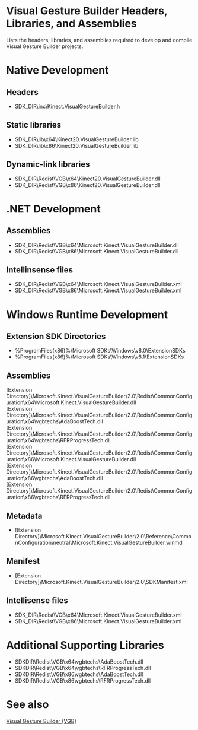 Visual Gesture Builder Headers, Libraries, and Assemblies  
=========================================================  

Lists the headers, libraries, and assemblies required to develop and compile Visual Gesture Builder projects. <span id="ID4EM"></span>

Native Development  
==================  

<span id="ID4EQ"></span>
Headers  
-------  

-   SDK\_DIR\\inc\\Kinect.VisualGestureBuilder.h  

<span id="ID4E1"></span>
Static libraries  
----------------  

-   SDK\_DIR\\lib\\x64\\Kinect20.VisualGestureBuilder.lib  
-   SDK\_DIR\\lib\\x86\\Kinect20.VisualGestureBuilder.lib  

<span id="ID4EGB"></span>
Dynamic-link libraries  
----------------------  

-   SDK\_DIR\\Redist\\VGB\\x64\\Kinect20.VisualGestureBuilder.dll  
-   SDK\_DIR\\Redist\\VGB\\x86\\Kinect20.VisualGestureBuilder.dll  

<span id="ID4ETB"></span>

.NET Development  
================  

<span id="ID4EXB"></span>
Assemblies  
----------  

-   SDK\_DIR\\Redist\\VGB\\x64\\Microsoft.Kinect.VisualGestureBuilder.dll  
-   SDK\_DIR\\Redist\\VGB\\x86\\Microsoft.Kinect.VisualGestureBuilder.dll  

<span id="ID4EDC"></span>
Intellinsense files  
-------------------  

-   SDK\_DIR\\Redist\\VGB\\x64\\Microsoft.Kinect.VisualGestureBuilder.xml  
-   SDK\_DIR\\Redist\\VGB\\x86\\Microsoft.Kinect.VisualGestureBuilder.xml  

<span id="ID4EQC"></span>

Windows Runtime Development  
===========================  

<span id="ID4EUC"></span>
Extension SDK Directories  
-------------------------  

-   %ProgramFiles(x86)%\\Microsoft SDKs\\Windows\\v8.0\\ExtensionSDKs  
-   %ProgramFiles(x86)%\\Microsoft SDKs\\Windows\\v8.1\\ExtensionSDKs  

<span id="ID4EAD"></span>
Assemblies  
----------  

[Extension Directory]\\Microsoft.Kinect.VisualGestureBuilder\\2.0\\Redist\\CommonConfiguration\\x64\\Microsoft.Kinect.VisualGestureBuilder.dll  
[Extension Directory]\\Microsoft.Kinect.VisualGestureBuilder\\2.0\\Redist\\CommonConfiguration\\x64\\vgbtechs\\AdaBoostTech.dll  
[Extension Directory]\\Microsoft.Kinect.VisualGestureBuilder\\2.0\\Redist\\CommonConfiguration\\x64\\vgbtechs\\RFRProgressTech.dll  
[Extension Directory]\\Microsoft.Kinect.VisualGestureBuilder\\2.0\\Redist\\CommonConfiguration\\x86\\Microsoft.Kinect.VisualGestureBuilder.dll  
[Extension Directory]\\Microsoft.Kinect.VisualGestureBuilder\\2.0\\Redist\\CommonConfiguration\\x86\\vgbtechs\\AdaBoostTech.dll  
[Extension Directory]\\Microsoft.Kinect.VisualGestureBuilder\\2.0\\Redist\\CommonConfiguration\\x86\\vgbtechs\\RFRProgressTech.dll  

<span id="ID4ERD"></span>
Metadata  
--------  

-   [Extension Directory]\\Microsoft.Kinect.VisualGestureBuilder\\2.0\\Reference\\CommonConfiguration\\neutral\\Microsoft.Kinect.VisualGestureBuilder.winmd  

<span id="ID4E2D"></span>
Manifest  
--------  

-   [Extension Directory]\\Microsoft.Kinect.VisualGestureBuilder\\2.0\\SDKManifest.xml  

<span id="ID4EFE"></span>
Intellisense files  
------------------  

-   SDK\_DIR\\Redist\\VGB\\x64\\Microsoft.Kinect.VisualGestureBuilder.xml  
-   SDK\_DIR\\Redist\\VGB\\x86\\Microsoft.Kinect.VisualGestureBuilder.xml  

<span id="ID4ESE"></span>

Additional Supporting Libraries  
===============================  

-   SDKDIR\\Redist\\VGB\\x64\\vgbtechs\\AdaBoostTech.dll  
-   SDKDIR\\Redist\\VGB\\x64\\vgbtechs\\RFRProgressTech.dll  
-   SDKDIR\\Redist\\VGB\\x86\\vgbtechs\\AdaBoostTech.dll  
-   SDKDIR\\Redist\\VGB\\x86\\vgbtechs\\RFRProgressTech.dll  

<span id="ID4ECF"></span>

See also  
========  

[Visual Gesture Builder (VGB)](../Visual_Gesture_Builder_0.md)  



<!--Please do not edit the data in the comment block below.-->
<!--
TOCTitle : Headers, Libraries, and Assemblies
RLTitle : Visual Gesture Builder Headers, Libraries, and Assemblies
KeywordA : O:Microsoft.Kinect.tools.k4w_libraries
KeywordA : 5674c6f6-581c-3f07-da6f-2d28e0322d1e
KeywordK : Visual Gesture Builder Headers%2c Libraries%2c and Assemblies
AssetID : 5674c6f6-581c-3f07-da6f-2d28e0322d1e
Locale : en-us
CommunityContent : 1
TopicType : kbOrient
DocSet : K4Wv2
ProjType : K4Wv2Proj
Technology : Kinect for Windows
Product : Kinect for Windows SDK v2
productversion : 20
-->
